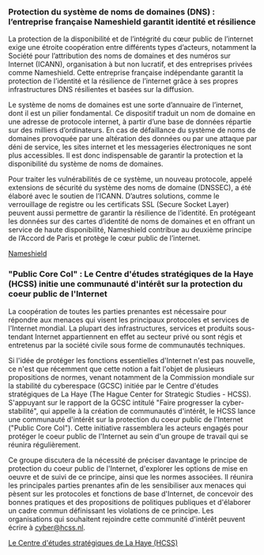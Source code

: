 ### Protection du système de noms de domaines (DNS) : l’entreprise française Nameshield garantit identité et résilience

La protection de la disponibilité et de l’intégrité du cœur public de l’internet exige une étroite coopération entre différents types d’acteurs, notamment la Société pour l’attribution des noms de domaines et des numéros sur Internet (ICANN), organisation à but non lucratif, et des entreprises privées comme Nameshield. Cette entreprise française indépendante garantit la protection de l’identité et la résilience de l’internet grâce à ses propres infrastructures DNS résilientes et basées sur la diffusion.

Le système de noms de domaines est une sorte d’annuaire de l’internet, dont il est un pilier fondamental. Ce dispositif traduit un nom de domaine en une adresse de protocole internet, à partir d’une base de données répartie sur des milliers d’ordinateurs. En cas de défaillance du système de noms de domaines provoquée par une altération des données ou par une attaque par déni de service, les sites internet et les messageries électroniques ne sont plus accessibles. Il est donc indispensable de garantir la protection et la disponibilité du système de noms de domaines.

Pour traiter les vulnérabilités de ce système, un nouveau protocole, appelé extensions de sécurité du système des noms de domaine (DNSSEC), a été élaboré avec le soutien de l’ICANN. D’autres solutions, comme le verrouillage de registre ou les certificats SSL (Secure Socket Layer) peuvent aussi permettre de garantir la résilience de l’identité. En protégeant les données sur des cartes d’identité de noms de domaines et en offrant un service de haute disponibilité, Nameshield contribue au deuxième principe de l’Accord de Paris et protège le cœur public de l’internet.

[Nameshield](https://www.nameshield.com/)

### "Public Core CoI" : Le Centre d'études stratégiques de la Haye (HCSS) initie une communauté d'intérêt sur la protection du coeur public de l'Internet

La coopération de toutes les parties prenantes est nécessaire pour répondre aux menaces qui visent les principaux protocoles et services de l'Internet mondial. La plupart des infrastructures, services et produits sous-tendant Internet appartiennent en effet au secteur privé ou sont régis et entretenus par la société civile sous forme de communautés techniques. 

Si l'idée de protéger les fonctions essentielles d'Internet n'est pas nouvelle, ce n'est que récemment que cette notion a fait l'objet de plusieurs propositions de normes, venant notamment de la Commission mondiale sur la stabilité du cyberespace (GCSC) initiée par le Centre d'études stratégiques de La Haye (The Hague Center for Strategic Studies - HCSS). S'appuyant sur le rapport de la GCSC intitulé "Faire progresser la cyber-stabilité", qui appelle à la création de communautés d'intérêt, le HCSS lance une communauté d'intérêt sur la protection du coeur public de l'Internet ("Public Core CoI"). Cette initiative rassemblera les acteurs engagés pour protéger le coeur public de l'Internet au sein d'un groupe de travail qui se réunira régulièrement. 

Ce groupe discutera de la nécessité de préciser davantage le principe de protection du coeur public de l'Internet, d'explorer les options de mise en oeuvre et de suivi de ce principe, ainsi que les normes associées. Il réunira les principales parties prenantes afin de les sensibiliser aux menaces qui pèsent sur les protocoles et fonctions de base d'Internet, de concevoir des bonnes pratiques et des propositions de politiques publiques et d'élaborer un cadre commun définissant les violations de ce principe. Les organisations qui souhaitent rejoindre cette communité d'intérêt peuvent écrire à cyber@hcss.nl. 

[Le Centre d'études stratégiques de La Haye (HCSS)](https://hcss.nl/)
